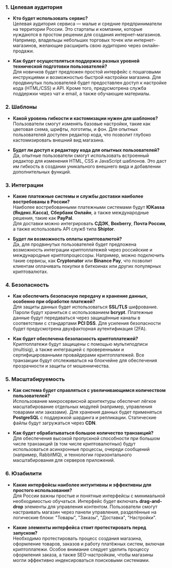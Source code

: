 
### 1. Целевая аудитория

- **Кто будет использовать сервис?**  
Целевая аудитория сервиса — малые и средние предприниматели на территории России. Это стартапы и компании, которые нуждаются в простом решении для создания интернет-магазинов. Например, владельцы небольших торговых точек или интернет-магазинов, желающие расширить свою аудиторию через онлайн-продажи.

- **Как будет осуществляться поддержка разных уровней технической подготовки пользователей?**  
Для новичков будет предложен простой интерфейс с пошаговыми инструкциями и возможностью быстрой настройки магазина. Для продвинутых пользователей будет предоставлен доступ к настройке кода (HTML/CSS) и API. Кроме того, предусмотрена служба поддержки через чат и email, а также обучающие материалы.

### 2. Шаблоны

- **Какой уровень гибкости и кастомизации нужен для шаблонов?**  
Пользователи смогут изменять базовые настройки, такие как цветовая схема, шрифты, логотипы, и фон. Для опытных пользователей доступен редактор кода, что позволит глубоко кастомизировать внешний вид магазина.

- **Будет ли доступ к редактору кода для опытных пользователей?**  
Да, опытные пользователи смогут использовать встроенный редактор для изменения HTML, CSS и JavaScript шаблонов. Это даст им гибкость в создании уникального внешнего вида и добавлении дополнительных функций.

### 3. Интеграции

- **Какие платежные системы и службы доставки наиболее востребованы в России?**  
Наиболее востребованными платежными системами будут **ЮKassa (Яндекс.Касса)**, **Сбербанк Онлайн**, а также международные решения, такие как **PayPal**.  
Для доставки можно интегрировать **СДЭК**, **Boxberry**, **Почта России**, а также использовать API служб типа **Shiptor**.

- **Будет ли возможность оплаты криптовалютой?**  
Да, для продвинутых пользователей будет предложена возможность интеграции криптоплатежей через российские и международные криптопроцессоры. Например, можно подключить такие сервисы, как **Cryptonator** или **Binance Pay**, что позволит клиентам оплачивать покупки в биткоинах или других популярных криптовалютах.

### 4. Безопасность

- **Как обеспечить безопасную передачу и хранение данных, особенно при обработке платежей?**  
Для защиты данных будет использоваться **SSL/TLS** шифрование. Пароли будут храниться с использованием **bcrypt**. Платежные данные будут передаваться через защищённые каналы в соответствии с стандартами **PCI DSS**. Для усиления безопасности будет предусмотрена двухфакторная аутентификация (2FA).

- **Как будет обеспечена безопасность криптоплатежей?**  
Криптоплатежи будут защищены с помощью мультиподписи (multisig), а также интеграцией с проверенными и сертифицированными провайдерами криптоплатежей. Все транзакции будут отслеживаться на блокчейне для обеспечения прозрачности и защиты от мошенничества.

### 5. Масштабируемость

- **Как система будет справляться с увеличивающимся количеством пользователей?**  
Использование микросервисной архитектуры обеспечит лёгкое масштабирование отдельных модулей (например, управления товарами или заказами). Для хранения данных будет применяться **PostgreSQL** с поддержкой шардинга и репликации. Статические файлы будут загружаться через **CDN**.

- **Как будет обрабатываться большое количество транзакций?**  
Для обеспечения высокой пропускной способности при большом числе транзакций (в том числе криптовалютных) будут использоваться асинхронные процессы, очереди сообщений (например, RabbitMQ), и технологии горизонтального масштабирования для серверов приложений.

### 6. Юзабилити

- **Какие интерфейсы наиболее интуитивны и эффективны для простого использования?**  
Для России важны простые и понятные интерфейсы с минимальной необходимостью обучаться. Интерфейс будет включать **drag-and-drop** элементы для управления контентом. Пользователи смогут настраивать магазин через панели управления, разделённые на логические блоки: "Товары", "Заказы", "Доставка", "Настройки".

- **Какие элементы интерфейса стоит протестировать перед запуском?**  
Необходимо протестировать процесс создания магазина, оформление товаров, заказов и работу платёжных систем, включая криптоплатежи. Особое внимание следует уделить процессу оформления заказа, а также SEO-настройкам, чтобы магазины могли эффективно индексироваться поисковыми системами.
